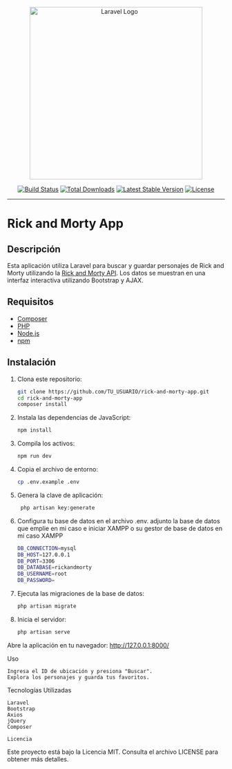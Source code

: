 <p align="center"><a href="https://laravel.com" target="_blank"><img src="https://raw.githubusercontent.com/laravel/art/master/logo-lockup/5%20SVG/2%20CMYK/1%20Full%20Color/laravel-logolockup-cmyk-red.svg" width="400" alt="Laravel Logo"></a></p>

<p align="center">
<a href="https://github.com/laravel/framework/actions"><img src="https://github.com/laravel/framework/workflows/tests/badge.svg" alt="Build Status"></a>
<a href="https://packagist.org/packages/laravel/framework"><img src="https://img.shields.io/packagist/dt/laravel/framework" alt="Total Downloads"></a>
<a href="https://packagist.org/packages/laravel/framework"><img src="https://img.shields.io/packagist/v/laravel/framework" alt="Latest Stable Version"></a>
<a href="https://packagist.org/packages/laravel/framework"><img src="https://img.shields.io/packagist/l/laravel/framework" alt="License"></a>
</p>

-----------------------------------------------------------------------------------------------------------------------------------------------------------------------------------------------------------------
# Rick and Morty App

## Descripción
Esta aplicación utiliza Laravel para buscar y guardar personajes de Rick and Morty utilizando la [Rick and Morty API](https://rickandmortyapi.com/). Los datos se muestran en una interfaz interactiva utilizando Bootstrap y AJAX.

## Requisitos
- [Composer](https://getcomposer.org/)
- [PHP](https://www.php.net/)
- [Node.js](https://nodejs.org/)
- [npm](https://www.npmjs.com/)

## Instalación
1. Clona este repositorio:
   ```bash
   git clone https://github.com/TU_USUARIO/rick-and-morty-app.git
   cd rick-and-morty-app
   composer install

2. Instala las dependencias de JavaScript:

    ```bash
    npm install


3. Compila los activos:

    ```bash
    npm run dev

4. Copia el archivo de entorno:

    ```bash
    cp .env.example .env

5. Genera la clave de aplicación:

   ```bash
    php artisan key:generate

6. Configura tu base de datos en el archivo .env. adjunto la base de datos que emplie en mi caso
e iniciar XAMPP o su  gestor de base de datos en mi caso XAMPP

    ```bash
    DB_CONNECTION=mysql
    DB_HOST=127.0.0.1
    DB_PORT=3306
    DB_DATABASE=rickandmorty 
    DB_USERNAME=root
    DB_PASSWORD=

7. Ejecuta las migraciones de la base de datos:

    ```bash
    php artisan migrate

8. Inicia el servidor:

    ```bash
    php artisan serve


Abre la aplicación en tu navegador: http://127.0.0.1:8000/

Uso

    Ingresa el ID de ubicación y presiona "Buscar".
    Explora los personajes y guarda tus favoritos.

Tecnologías Utilizadas

    Laravel
    Bootstrap
    Axios
    jQuery
    Composer

    Licencia

Este proyecto está bajo la Licencia MIT. Consulta el archivo LICENSE para obtener más detalles.


